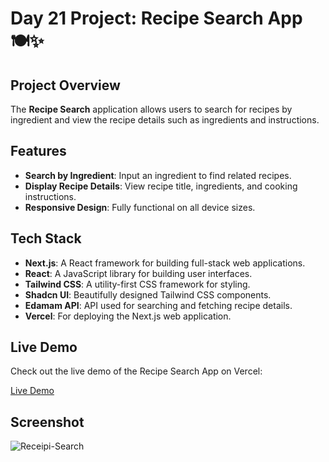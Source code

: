 # Day 21 Project: Recipe Search App 🍽️✨

## Project Overview

The **Recipe Search** application allows users to search for recipes by ingredient and view the recipe details such as ingredients and instructions.

## Features

- **Search by Ingredient**: Input an ingredient to find related recipes.
- **Display Recipe Details**: View recipe title, ingredients, and cooking instructions.
- **Responsive Design**: Fully functional on all device sizes.

## Tech Stack

- **Next.js**: A React framework for building full-stack web applications.
- **React**: A JavaScript library for building user interfaces.
- **Tailwind CSS**: A utility-first CSS framework for styling.
- **Shadcn UI**: Beautifully designed Tailwind CSS components.
- **Edamam API**: API used for searching and fetching recipe details.
- **Vercel**: For deploying the Next.js web application.

## Live Demo

Check out the live demo of the Recipe Search App on Vercel:

[Live Demo](https://vercel.live/link/recipe-search-app-tawny.vercel.app/?via=team-dashboard-project-entity&p=1)

## Screenshot

![Receipi-Search](https://github.com/user-attachments/assets/70b036ec-8667-4545-9285-3124daf2c3ba)
